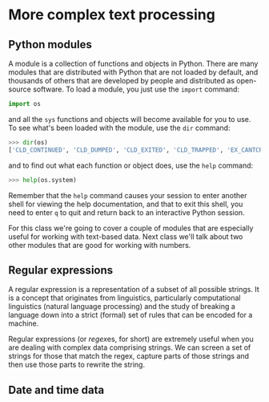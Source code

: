 # More complex text processing

## Python modules

A module is a collection of functions and objects in Python.  There are many modules that are distributed with Python that are not loaded by default, and thousands of others that are developed by people and distributed as open-source software.  To load a module, you just use the `import` command:
```python
import os
```
and all the `sys` functions and objects will become available for you to use.  To see what's been loaded with the module, use the `dir` command:
```python
>>> dir(os)
['CLD_CONTINUED', 'CLD_DUMPED', 'CLD_EXITED', 'CLD_TRAPPED', 'EX_CANTCREAT', 'EX_CONFIG', 'EX_DATAERR', 'EX_IOERR', 'EX_NOHOST', 'EX_NOINPUT', 'EX_NOPERM', 'EX_NOUSER', 'EX_OK', 'EX_OSERR', 'EX_OSFILE', 'EX_PROTOCOL', 'EX_SOFTWARE', 'EX_TEMPFAIL', ...
```
and to find out what each function or object does, use the `help` command:
```python
>>> help(os.system)
```
Remember that the `help` command causes your session to enter another shell for viewing the help documentation, and that to exit this shell, you need to enter `q` to quit and return back to an interactive Python session.

For this class we're going to cover a couple of modules that are especially useful for working with text-based data.  Next class we'll talk about two other modules that are good for working with numbers.


## Regular expressions

A regular expression is a representation of a subset of all possible strings.  It is a concept that originates from linguistics, particularly computational linguistics (natural language processing) and the study of breaking a language down into a strict (formal) set of rules that can be encoded for a machine.

Regular expressions (or *regex*es, for short) are extremely useful when you are dealing with complex data comprising strings.  We can screen a set of strings for those that match the regex, capture parts of those strings and then use those parts to rewrite the string.

## Date and time data

##